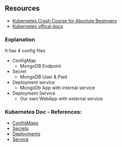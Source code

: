 
## Resources
- [Kubernetes Crash Course for Absolute Beginners](https://youtu.be/s_o8dwzRlu4?si=S0tQ1CRqGuDYw87A)
- [Kubernetes offical docs](https://kubernetes.io/docs/home/)

### Explanation
It has 4 config files
- ConfigMap
    - MongoDB Endpoint
- Secret
    - MongoDB User & Pwd
- Deployment service
    - MongoDb App with internal service
- Deployment Service
    - Our own WebApp with external service


### Kubernetes Doc - References:
- [ConfigMaps](https://kubernetes.io/docs/concepts/configuration/configmap/)
- [Secrets](https://kubernetes.io/docs/concepts/configuration/secret/)
- [Deployments](https://kubernetes.io/docs/concepts/workloads/controllers/deployment/)
- [Service](https://kubernetes.io/docs/concepts/services-networking/service/)